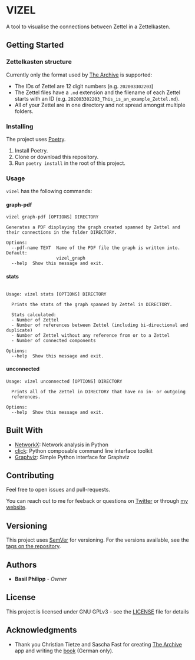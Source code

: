 # VIZEL

A tool to visualise the connections between Zettel in a Zettelkasten.

## Getting Started

### Zettelkasten structure

Currently only the format used by
[The Archive](https://zettelkasten.de/the-archive/) is supported:

* The IDs of Zettel are 12 digit numbers (e.g. `202003302203`)
* The Zettel files have a `.md` extension and the filename of each
  Zettel starts with an ID (e.g.
  `202003302203_This_is_an_example_Zettel.md`).
* All of your Zettel are in one directory and not spread amongst
  multiple folders.

### Installing

The project uses [Poetry](https://python-poetry.org/).

1. Install Poetry.
2. Clone or download this repository.
3. Run `poetry install` in the root of this project.

### Usage

`vizel` has the following commands:

#### graph-pdf
```
vizel graph-pdf [OPTIONS] DIRECTORY

Generates a PDF displaying the graph created spanned by Zettel and their connections in the folder DIRECTORY.

Options:
  --pdf-name TEXT  Name of the PDF file the graph is written into. Default:
                   vizel_graph
  --help  Show this message and exit.
```

#### stats
```

Usage: vizel stats [OPTIONS] DIRECTORY

  Prints the stats of the graph spanned by Zettel in DIRECTORY.

  Stats calculated:
  - Number of Zettel
  - Number of references between Zettel (including bi-directional and duplicate)
  - Number of Zettel without any reference from or to a Zettel
  - Number of connected components
  
Options:
  --help  Show this message and exit.
```

#### unconnected
```
Usage: vizel unconnected [OPTIONS] DIRECTORY

  Prints all of the Zettel in DIRECTORY that have no in- or outgoing
  references.

Options:
  --help  Show this message and exit.
```

## Built With

* [NetworkX](https://networkx.github.io/): Network analysis in Python
* [click](https://click.palletsprojects.com): Python composable command line interface toolkit
* [Graphviz](https://github.com/xflr6/graphviz): Simple Python interface for Graphviz

## Contributing

Feel free to open issues and pull-requests.

You can reach out to me for feeback or questions on
[Twitter](https://twitter.com/BasilPH) or through
[my website](https://interdimensional-television.com/).

## Versioning

This project uses [SemVer](http://semver.org/) for versioning. For the
versions available, see the
[tags on the repository](https://github.com/BasilPH/vizel/tags).

## Authors

* **Basil Philipp** - *Owner*

## License

This project is licensed under GNU GPLv3 - see the [LICENSE](LICENSE)
file for details

## Acknowledgments

* Thank you Christian Tietze and Sascha Fast for creating
  [The Archive](https://zettelkasten.de/the-archive/) app and writing
  the [book](https://zettelkasten.de/book/de/) (German only).
